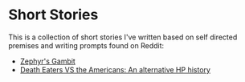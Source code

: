 # Short Stories

This is a collection of short stories I've written based on self directed premises and writing prompts found on Reddit:

* [Zephyr's Gambit](https://www.reddit.com/r/WritingPrompts/comments/sbacpg/wp_youre_a_massive_dragon_with_a_large_hoard_one/htzlxg4/?context=3)
* [Death Eaters VS the Americans: An alternative HP history](https://www.reddit.com/r/WritingPrompts/comments/cfsvss/eu_vodemort_and_the_death_eaters_have_conquered/euctdk3/?context=3)